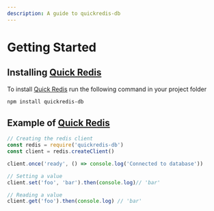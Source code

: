 ```yaml
---
description: A guide to quickredis-db
---
```


# Getting Started

## Installing [Quick Redis](https://npmjs.com/package/quickredis-db)

To install [Quick Redis](https://npmjs.com/package/quickredis-db) run the following command in your project folder

```bash
npm install quickredis-db
```

## Example of [Quick Redis](https://npmjs.com/package/quickredis-db)​ <a id="example"></a>

```javascript
// Creating the redis client
const redis = require('quickredis-db')
const client = redis.createClient()

client.once('ready', () => console.log('Connected to database'))

// Setting a value
client.set('foo', 'bar').then(console.log)// 'bar'

// Reading a value
client.get('foo').then(console.log) // 'bar'
```

